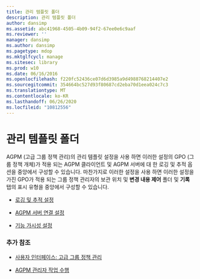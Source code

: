 ```yaml
---
title: 관리 템플릿 폴더
description: 관리 템플릿 폴더
author: dansimp
ms.assetid: abc41968-4505-4b09-94f2-67ee0e6c9aaf
ms.reviewer: ''
manager: dansimp
ms.author: dansimp
ms.pagetype: mdop
ms.mktglfcycl: manage
ms.sitesec: library
ms.prod: w10
ms.date: 06/16/2016
ms.openlocfilehash: f220fc52436ce07d6d3985a9d4988768214407e2
ms.sourcegitcommit: 354664bc527d93f80687cd2eba70d1eea024c7c3
ms.translationtype: MT
ms.contentlocale: ko-KR
ms.lasthandoff: 06/26/2020
ms.locfileid: "10812556"
---
```

# 관리 템플릿 폴더


AGPM (고급 그룹 정책 관리)의 관리 템플릿 설정을 사용 하면 이러한 설정의 GPO (그룹 정책 개체)가 적용 되는 AGPM 클라이언트 및 AGPM 서버에 대 한 로깅 및 추적 옵션을 중앙에서 구성할 수 있습니다. 마찬가지로 이러한 설정을 사용 하면 이러한 설정을 가진 GPO가 적용 되는 그룹 정책 관리자의 보관 위치 및 **변경 내용 제어** 폴더 및 **기록** 탭의 표시 유형을 중앙에서 구성할 수 있습니다.

-   [로깅 및 추적 설정](logging-and-tracing-settings-agpm40.md)

-   [AGPM 서버 연결 설정](agpm-server-connection-settings-agpm40.md)

-   [기능 가시성 설정](feature-visibility-settings-agpm40.md)

### 추가 참조

-   [사용자 인터페이스: 고급 그룹 정책 관리](user-interface-advanced-group-policy-management-agpm40.md)

-   [AGPM 관리자 작업 수행](performing-agpm-administrator-tasks-agpm40.md)

 

 





